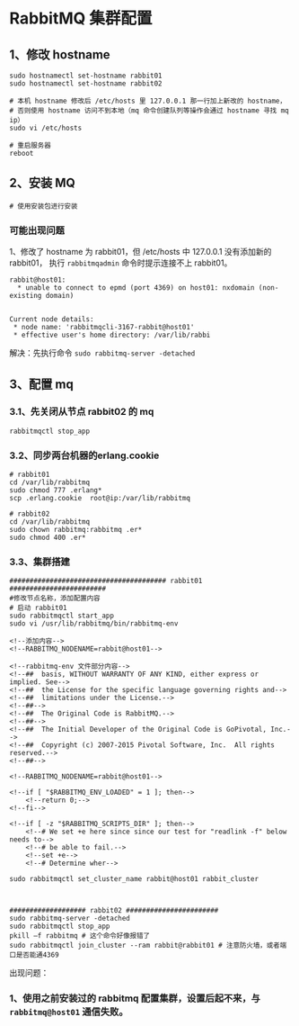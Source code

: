 # RabbitMQ 集群配置

## 1、修改 hostname

```
sudo hostnamectl set-hostname rabbit01
sudo hostnamectl set-hostname rabbit02

# 本机 hostname 修改后 /etc/hosts 里 127.0.0.1 那一行加上新改的 hostname，
# 否则使用 hostname 访问不到本地（mq 命令创建队列等操作会通过 hostname 寻找 mq ip）
sudo vi /etc/hosts

# 重启服务器
reboot
```

## 2、安装 MQ

```
# 使用安装包进行安装
```

### 可能出现问题

1、修改了 hostname 为 rabbit01，但 /etc/hosts 中 127.0.0.1 没有添加新的 rabbit01，
执行 `rabbitmqadmin` 命令时提示连接不上 rabbit01。

```
rabbit@host01:
  * unable to connect to epmd (port 4369) on host01: nxdomain (non-existing domain)


Current node details:
 * node name: 'rabbitmqcli-3167-rabbit@host01'
 * effective user's home directory: /var/lib/rabbi
```

解决：先执行命令 `sudo rabbitmq-server -detached`

## 3、配置 mq

### 3.1、先关闭从节点 rabbit02 的 mq

```
rabbitmqctl stop_app
```

### 3.2、同步两台机器的erlang.cookie

```
# rabbit01
cd /var/lib/rabbitmq
sudo chmod 777 .erlang*
scp .erlang.cookie  root@ip:/var/lib/rabbitmq

# rabbit02
cd /var/lib/rabbitmq
sudo chown rabbitmq:rabbitmq .er*
sudo chmod 400 .er*
```

### 3.3、集群搭建

```
####################################### rabbit01  ########################
#修改节点名称，添加配置内容
# 启动 rabbit01
sudo rabbitmqctl start_app
sudo vi /usr/lib/rabbitmq/bin/rabbitmq-env

<!--添加内容-->
<!--RABBITMQ_NODENAME=rabbit@host01-->

<!--rabbitmq-env 文件部分内容-->
<!--##  basis, WITHOUT WARRANTY OF ANY KIND, either express or implied. See-->
<!--##  the License for the specific language governing rights and-->
<!--##  limitations under the License.-->
<!--##-->
<!--##  The Original Code is RabbitMQ.-->
<!--##-->
<!--##  The Initial Developer of the Original Code is GoPivotal, Inc.-->
<!--##  Copyright (c) 2007-2015 Pivotal Software, Inc.  All rights reserved.-->
<!--##-->

<!--RABBITMQ_NODENAME=rabbit@host01-->

<!--if [ "$RABBITMQ_ENV_LOADED" = 1 ]; then-->
    <!--return 0;-->
<!--fi-->

<!--if [ -z "$RABBITMQ_SCRIPTS_DIR" ]; then-->
    <!--# We set +e here since since our test for "readlink -f" below needs to-->
    <!--# be able to fail.-->
    <!--set +e-->
    <!--# Determine wher-->
    
sudo rabbitmqctl set_cluster_name rabbit@host01 rabbit_cluster



################### rabbit02 #######################
sudo rabbitmq-server -detached
sudo rabbitmqctl stop_app
pkill –f rabbitmq # 这个命令好像报错了
sudo rabbitmqctl join_cluster --ram rabbit@rabbit01 # 注意防火墙，或者端口是否能通4369

```

出现问题：

### 1、使用之前安装过的 rabbitmq 配置集群，设置后起不来，与 `rabbitmq@host01` 通信失败。

